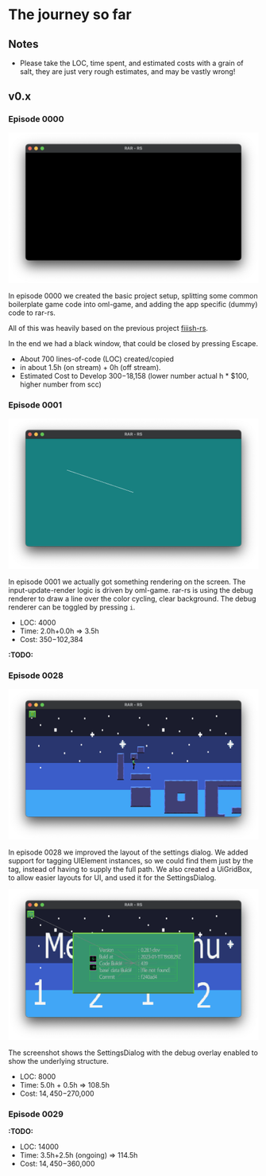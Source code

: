 # The journey so far


## Notes
- Please take the LOC, time spent, and estimated costs with a grain of salt, they are just very rough estimates, and may be vastly wrong!
 
## v0.x

### Episode 0000
![Episode 0000](journey/episode-0000.png "Episode 0000")

In episode 0000 we created the basic project setup,
splitting some common boilerplate game code into oml-game,
and adding the app specific (dummy) code to rar-rs.

All of this was heavily based on the previous project [fiiish-rs](https://github.com/andreasOM/fiiish-rs).

In the end we had a black window, that could be closed by pressing Escape.

- About 700 lines-of-code (LOC) created/copied 
- in about 1.5h (on stream) + 0h (off stream).
- Estimated Cost to Develop $300-$18,158 (lower number actual h * $100, higher number from scc)


### Episode 0001
![Episode 0001](journey/episode-0001.png "Episode 0001")

In episode 0001 we actually got something rendering on the screen.
The input-update-render logic is driven by oml-game.
rar-rs is using the debug renderer to draw a line over the color cycling, clear background. The debug renderer can be toggled by pressing `i`.

- LOC: 4000
- Time: 2.0h+0.0h => 3.5h
- Cost: $350-$102,384

**:TODO:**

### Episode 0028
![Episode 0028](journey/episode-0028.png "Episode 0028")

In episode 0028 we improved the layout of the settings dialog.
We added support for tagging UIElement instances,
so we could find them just by the tag, instead of having to supply the full path.
We also created a UiGridBox, to allow easier layouts for UI, and used it for the SettingsDialog.

![Episode 0028 Settings](journey/episode-0028-settings.png "Episode 0028 - Settings")

The screenshot shows the SettingsDialog with the debug overlay enabled to show the underlying structure.

- LOC: 8000
- Time: 5.0h + 0.5h => 108.5h
- Cost: $14,450-$270,000

### Episode 0029

**:TODO:**

- LOC: 14000
- Time: 3.5h+2.5h (ongoing) => 114.5h
- Cost: $14,450-$360,000
